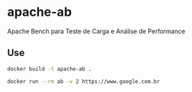 # apache-ab
Apache Bench para Teste de Carga e Análise de Performance

## Use

```bash
docker build -t apache-ab .
```

```bash
docker run --rm ab -v 2 https://www.google.com.br
```
